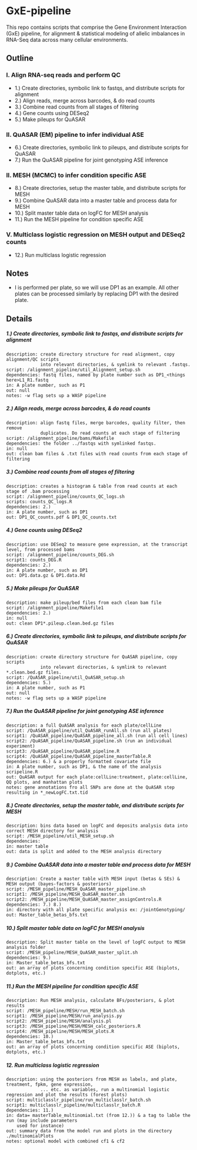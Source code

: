 # GxE-pipeline
This repo contains scripts that comprise the Gene Environment Interaction (GxE) pipeline, for alignment & statistical modeling of allelic imbalances in RNA-Seq data across many cellular environments.

## Outline
### I. Align RNA-seq reads and perform QC
  * 1.) Create directories, symbolic link to fastqs, and distribute scripts for alignment
  * 2.) Align reads, merge across barcodes, & do read counts
  * 3.) Combine read counts from all stages of filtering
  * 4.) Gene counts using DESeq2
  * 5.) Make pileups for QuASAR

### II. QuASAR (EM) pipeline to infer individual ASE
  * 6.) Create directories, symbolic link to pileups, and distribute scripts for QuASAR
  * 7.) Run the QuASAR pipeline for joint genotyping ASE inference   

### II. MESH (MCMC) to infer condition specific ASE
  * 8.) Create directories, setup the master table, and distribute scripts for MESH 
  * 9.) Combine QuASAR data into a master table and process data for MESH
  * 10.) Split master table data on logFC for MESH analysis
  * 11.) Run the MESH pipeline for condition specific ASE

### V. Multiclass logistic regression on MESH output and DESeq2 counts 
  * 12.) Run multiclass logistic regression

## Notes
  * I is performed per plate, so we will use DP1 as an example. All other plates can be processed similarly by replacing DP1 with the desired plate.

## Details
##### 1.) Create directories, symbolic link to fastqs, and distribute scripts for alignment
    description: create directory structure for read alignment, copy alignment/QC scripts
                 into relevant directories, & symlink to relevant .fastqs.
    script: /alignment_pipeline/util_Alignment_setup.sh
    dependencies: fastq files, named by plate number such as DP1_<things here>L1_R1.fastq 
    in: A plate number, such as P1
    out: null
    notes: -w flag sets up a WASP pipeline

##### 2.) Align reads, merge across barcodes, & do read counts 
    description: align fastq files, merge barcodes, quality filter, then remove 
                 duplicates. Do read counts at each stage of filtering
    script: /alignment_pipeline/bams/Makefile 
    dependencies: the folder ../fastqs with symlinked fastqs.
    in: null
    out: clean bam files & .txt files with read counts from each stage of filtering

##### 3.) Combine read counts from all stages of filtering
    description: creates a histogram & table from read counts at each stage of .bam processing
    script: /alignment_pipeline/counts_QC_logs.sh 
    scripts: counts_QC_logs.R  
    dependencies: 2.) 
    in: A plate number, such as DP1
    out: DP1_QC_counts.pdf & DP1_QC_counts.txt

##### 4.) Gene counts using DESeq2
    description: use DESeq2 to measure gene expression, at the transcript level, from processed bams
    script: /alignment_pipeline/counts_DEG.sh 
    script1: counts_DEG.R
    dependencies: 2.) 
    in: A plate number, such as DP1
    out: DP1.data.gz & DP1.data.Rd

##### 5.) Make pileups for QuASAR
    description: make pileup/bed files from each clean bam file
    script: /alignment_pipeline/Makefile1
    dependencies: 2.) 
    in: null
    out: clean DP1*.pileup.clean.bed.gz files 

##### 6.) Create directories, symbolic link to pileups, and distribute scripts for QuASAR
    description: create directory structure for QuASAR pipeline, copy scripts
                 into relevant directories, & symlink to relevant *.clean.bed.gz files.
    script: /QuASAR_pipeline/util_QuASAR_setup.sh
    dependencies: 5.)	
    in: A plate number, such as P1
    out: null
    notes: -w flag sets up a WASP pipeline

##### 7.) Run the QuASAR pipeline for joint genotyping ASE inference
    description: a full QuASAR analysis for each plate/cellLine
    script: /QuASAR_pipeline/util_QuASAR_runAll.sh (run all plates)
    script1: /QuASAR_pipeline/QuASAR_pipeline_all.sh (run all cell lines)
    script2: /QuASAR_pipeline/QuASAR_pipeline.sh (run an individual experiment)
    script3: /QuASAR_pipeline/QuASAR_pipeline.R
    script4: /QuASAR_pipeline/QuASAR_pipeline_masterTable.R
    dependencies: 6.) & a properly formatted covariate file  
    in: A plate number, such as DP1, & the name of the analysis scripeline.R
    out: QuASAR output for each plate:cellLine:treatment, plate:cellLine, QQ plots, and manhattan plots
    notes: gene annotations fro all SNPs are done at the QuASAR step resulting in *_newLogFC.txt.tid

##### 8.) Create directories, setup the master table, and distribute scripts for MESH
    description: bins data based on logFC and deposits analysis data into correct MESH directory for analysis
    script: /MESH_pipeline/util_MESH_setup.sh
    dependencies: 
    in: master table
    out: data is split and added to the MESH analysis directory


##### 9.) Combine QuASAR data into a master table and process data for MESH
    description: Create a master table with MESH input (betas & SEs) & MESH output (bayes-factors & posteriors) 
    script: /MESH_pipeline/MESH_QuASAR_master_pipeline.sh
    script1: /MESH_pipeline/MESH_QuASAR_master.sh
    script2: /MESH_pipeline/MESH_QuASAR_master_assignControls.R
    dependencies: 7.) 8.) 
    in: directory with all plate specific analysis ex: /jointGenotyping/
    out: Master_table_betas_bfs.txt

##### 10.) Split master table data on logFC for MESH analysis
    description: Split master table on the level of logFC output to MESH analysis folder
    script: /MESH_pipeline/MESH_QuASAR_master_split.sh
    dependencies: 9.) 
    in: Master_table_betas_bfs.txt
    out: an array of plots concerning condition specific ASE (biplots, dotplots, etc.)

##### 11.) Run the MESH pipeline for condition specific ASE
    description: Run MESH analysis, calculate BFs/posteriors, & plot results
    script: /MESH_pipeline/MESH/run_MESH_batch.sh
    script1: /MESH_pipeline/MESH/run_analysis.py
    script2: /MESH_pipeline/MESH/analysis.pl
    script3: /MESH_pipeline/MESH/MESH_calc_posteriors.R
    script4: /MESH_pipeline/MESH/MESH_plots.R
    dependencies: 10.) 
    in: Master_table_betas_bfs.txt
    out: an array of plots concerning condition specific ASE (biplots, dotplots, etc.)

##### 12. Run multiclass logistic regression
    description: using the posteriors from MESH as labels, and plate, treatment, fpkm, gene expression, 
                 ... etc. as variables, run a multinomial logistic regression and plot the results (forest plots)
    script: multiclasslr_pipeline/run_multiclasslr_batch.sh
    script1: multiclasslr_pipeline/multiclasslr_batch.R
    dependencies: 11.) 
    in: data= masterTable_multinomial.txt (from 12.)) & a tag to lable the run (may include parameters 
        used for instance)
    out: summary data from the model run and plots in the directory ./multinomialPlots
    notes: optional model with combined cf1 & cf2
